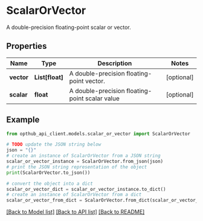 # ScalarOrVector

A double-precision floating-point scalar or vector.

## Properties

Name | Type | Description | Notes
------------ | ------------- | ------------- | -------------
**vector** | **List[float]** | A double-precision floating-point vector. | [optional] 
**scalar** | **float** | A double-precision floating-point scalar value | [optional] 

## Example

```python
from opthub_api_client.models.scalar_or_vector import ScalarOrVector

# TODO update the JSON string below
json = "{}"
# create an instance of ScalarOrVector from a JSON string
scalar_or_vector_instance = ScalarOrVector.from_json(json)
# print the JSON string representation of the object
print(ScalarOrVector.to_json())

# convert the object into a dict
scalar_or_vector_dict = scalar_or_vector_instance.to_dict()
# create an instance of ScalarOrVector from a dict
scalar_or_vector_from_dict = ScalarOrVector.from_dict(scalar_or_vector_dict)
```
[[Back to Model list]](../README.md#documentation-for-models) [[Back to API list]](../README.md#documentation-for-api-endpoints) [[Back to README]](../README.md)


